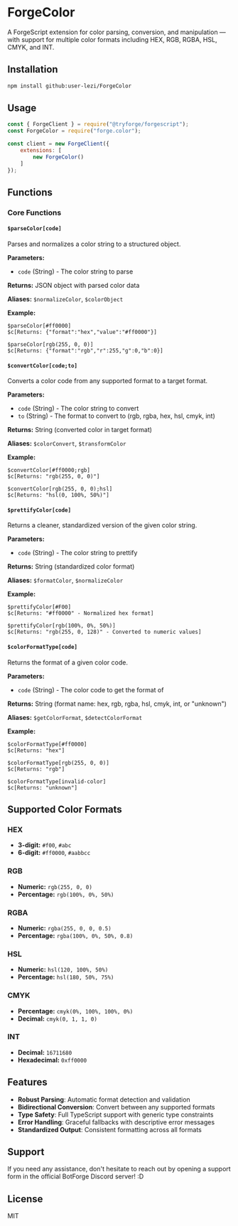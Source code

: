 # ForgeColor
A ForgeScript extension for color parsing, conversion, and manipulation — with support for multiple color formats including HEX, RGB, RGBA, HSL, CMYK, and INT.

## Installation
```bash
npm install github:user-lezi/ForgeColor
```

## Usage

```javascript
const { ForgeClient } = require("@tryforge/forgescript");
const ForgeColor = require("forge.color");

const client = new ForgeClient({
    extensions: [
        new ForgeColor()
    ]
});
```

## Functions

### Core Functions

#### `$parseColor[code]`
Parses and normalizes a color string to a structured object.

**Parameters:**
- `code` (String) - The color string to parse

**Returns:** JSON object with parsed color data

**Aliases:** `$normalizeColor`, `$colorObject`

**Example:**
```
$parseColor[#ff0000]
$c[Returns: {"format":"hex","value":"#ff0000"}]

$parseColor[rgb(255, 0, 0)]
$c[Returns: {"format":"rgb","r":255,"g":0,"b":0}]
```

#### `$convertColor[code;to]`
Converts a color code from any supported format to a target format.

**Parameters:**
- `code` (String) - The color string to convert
- `to` (String) - The format to convert to (rgb, rgba, hex, hsl, cmyk, int)

**Returns:** String (converted color in target format)

**Aliases:** `$colorConvert`, `$transformColor`

**Example:**
```
$convertColor[#ff0000;rgb]
$c[Returns: "rgb(255, 0, 0)"]

$convertColor[rgb(255, 0, 0);hsl]
$c[Returns: "hsl(0, 100%, 50%)"]
```

#### `$prettifyColor[code]`
Returns a cleaner, standardized version of the given color string.

**Parameters:**
- `code` (String) - The color string to prettify

**Returns:** String (standardized color format)

**Aliases:** `$formatColor`, `$normalizeColor`

**Example:**
```
$prettifyColor[#F00]
$c[Returns: "#ff0000" - Normalized hex format]

$prettifyColor[rgb(100%, 0%, 50%)]
$c[Returns: "rgb(255, 0, 128)" - Converted to numeric values]
```

#### `$colorFormatType[code]`
Returns the format of a given color code.

**Parameters:**
- `code` (String) - The color code to get the format of

**Returns:** String (format name: hex, rgb, rgba, hsl, cmyk, int, or "unknown")

**Aliases:** `$getColorFormat`, `$detectColorFormat`

**Example:**
```
$colorFormatType[#ff0000]
$c[Returns: "hex"]

$colorFormatType[rgb(255, 0, 0)]
$c[Returns: "rgb"]

$colorFormatType[invalid-color]
$c[Returns: "unknown"]
```

## Supported Color Formats

### HEX
- **3-digit:** `#f00`, `#abc`
- **6-digit:** `#ff0000`, `#aabbcc`

### RGB
- **Numeric:** `rgb(255, 0, 0)`
- **Percentage:** `rgb(100%, 0%, 50%)`

### RGBA
- **Numeric:** `rgba(255, 0, 0, 0.5)`
- **Percentage:** `rgba(100%, 0%, 50%, 0.8)`

### HSL
- **Numeric:** `hsl(120, 100%, 50%)`
- **Percentage:** `hsl(180, 50%, 75%)`

### CMYK
- **Percentage:** `cmyk(0%, 100%, 100%, 0%)`
- **Decimal:** `cmyk(0, 1, 1, 0)`

### INT
- **Decimal:** `16711680`
- **Hexadecimal:** `0xff0000`

## Features

- **Robust Parsing**: Automatic format detection and validation
- **Bidirectional Conversion**: Convert between any supported formats
- **Type Safety**: Full TypeScript support with generic type constraints
- **Error Handling**: Graceful fallbacks with descriptive error messages
- **Standardized Output**: Consistent formatting across all formats

## Support
If you need any assistance, don't hesitate to reach out by opening a support form in the official BotForge Discord server! :D

## License

MIT
